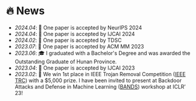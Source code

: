 # 🔥 News
- *2024.04*: 🎉 One paper is accepted by NeurIPS 2024
- *2024.04*: 🎉 One paper is accepted by IJCAI 2024
- *2024.02*: 🎉 One paper is accepted by TDSC
- *2023.07*: 🎉 One paper is accepted by ACM MM 2023
- *2023.06*: 🎓 I graduated with a Bachelor's Degree and was awarded the Outstanding Graduate of Hunan Province.
- *2023.04*: 🎉 One paper is accepted by IJCAI 2023
- *2023.02*: 🎉 We win 1st place in IEEE Trojan Removal Competition ([IEEE TRC](https://www.trojan-removal.com/)) with a $5,000 prize. I have been invited to present at Backdoor Attacks and Defense in Machine Learning ([BANDS](https://iclr23-bands.github.io/)) workshop at ICLR’ 23!
